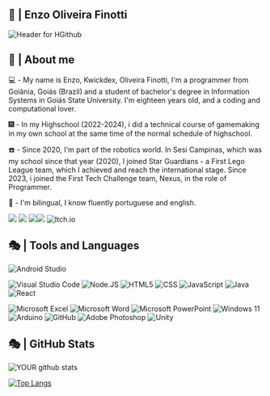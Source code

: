 ## 🐛 | Enzo Oliveira Finotti
![Header for HGithub](https://github.com/kwickdex/kwickdex/assets/99213966/8128ab39-6397-4f25-a813-07662e9d5944)

## 📿 | About me
💻 - My name is Enzo, Kwickdex, Oliveira Finotti, I'm a programmer from Goiânia, Goiás (Brazil) and a student of bachelor's degree in Information Systems in Goiás State University. I'm eighteen years old, and a coding and computational lover. 

🎆 - In my Highschool (2022-2024), i did a technical course of gamemaking in my own school at the same time of the normal schedule of highschool.

☎️ - Since 2020, I'm part of the robotics world. In Sesi Campinas, which was my school since that year (2020), I joined Star Guardians - a First Lego League team, which I achieved and reach the international stage. Since 2023, i joined the First Tech Challenge team, Nexus, in the role of Programmer.

🦋 - I'm bilingual, I know fluently portuguese and english. 


[<img src="https://img.shields.io/badge/twitter-%231DA1F2.svg?&style=for-the-badge&logo=twitter&logoColor=white" />](https://twitter.com/noraadrenalinaa) [<img src="https://img.shields.io/badge/linkedin-%230077B5.svg?&style=for-the-badge&logo=linkedin&logoColor=white" />](https://www.linkedin.com/in/enzo-oliveira-finotti-a56054214/) [<img src = "https://img.shields.io/badge/instagram-%23E4405F.svg?&style=for-the-badge&logo=instagram&logoColor=white">](https://www.instagram.com/__nauta/)[<img src = "https://img.shields.io/badge/Gmail-D14836?style=for-the-badge&logo=gmail&logoColor=white">](https://mail.google.com/mail/u/6/#inbox?compose=GTvVlcSGMSzbcvJrVtwPrgtszqhGMqdWfGmHnPmCGWSZVzdHtcMpXfRKzchdclVwjHhfGmZZDqRQW) ![Itch.io](https://img.shields.io/badge/Itch-%23FF0B34.svg?style=for-the-badge&logo=Itch.io&logoColor=white)


## 🎭 | Tools and Languages
![Android Studio](https://img.shields.io/badge/Android%20Studio-3DDC84.svg?style=for-the-badge&logo=android-studio&logoColor=white) 

![Visual Studio Code](https://img.shields.io/badge/Visual%20Studio%20Code-0078d7.svg?style=for-the-badge&logo=visual-studio-code&logoColor=white) 
![Node.JS](<img src="https://cdn.jsdelivr.net/gh/devicons/devicon@latest/icons/nodejs/nodejs-plain.svg" />) 
![HTML5](<img src="https://cdn.jsdelivr.net/gh/devicons/devicon@latest/icons/html5/html5-plain.svg"/>) 
![CSS](<img src="https://cdn.jsdelivr.net/gh/devicons/devicon@latest/icons/html5/html5-plain.svg" />) 
![JavaScript]( <img src="https://cdn.jsdelivr.net/gh/devicons/devicon@latest/icons/javascript/javascript-original.svg" />)
![Java](https://img.shields.io/badge/java-%23ED8B00.svg?style=for-the-badge&logo=openjdk&logoColor=white) 
![React](https://img.shields.io/badge/java-%23ED8B00.svg?style=for-the-badge&logo=openjdk&logoColor=white) 

![Microsoft Excel](https://img.shields.io/badge/Microsoft_Excel-217346?style=for-the-badge&logo=microsoft-excel&logoColor=white) ![Microsoft Word](https://img.shields.io/badge/Microsoft_Word-2B579A?style=for-the-badge&logo=microsoft-word&logoColor=white) ![Microsoft PowerPoint](https://img.shields.io/badge/Microsoft_PowerPoint-B7472A?style=for-the-badge&logo=microsoft-powerpoint&logoColor=white) ![Windows 11](https://img.shields.io/badge/Windows%2011-%230079d5.svg?style=for-the-badge&logo=Windows%2011&logoColor=white) ![Arduino](https://img.shields.io/badge/-Arduino-00979D?style=for-the-badge&logo=Arduino&logoColor=white) ![GitHub](https://img.shields.io/badge/github-%23121011.svg?style=for-the-badge&logo=github&logoColor=white) ![Adobe Photoshop](https://img.shields.io/badge/adobe%20photoshop-%2331A8FF.svg?style=for-the-badge&logo=adobe%20photoshop&logoColor=white) ![Unity](https://img.shields.io/badge/unity-%23000000.svg?style=for-the-badge&logo=unity&logoColor=white)




## 🎭 | GitHub Stats
![YOUR github stats](https://github-readme-stats.vercel.app/api?username=kwickdex)

[![Top Langs](https://github-readme-stats.vercel.app/api/top-langs/?username=kwickdex)](https://github.com/kwickdex/github-readme-stats)
